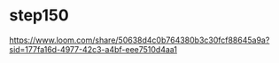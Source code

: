 # step150

<!-- ①Pythonの課題 -->
<!-- loom動画 -->
https://www.loom.com/share/50638d4c0b764380b3c30fcf88645a9a?sid=177fa16d-4977-42c3-a4bf-eee7510d4aa1